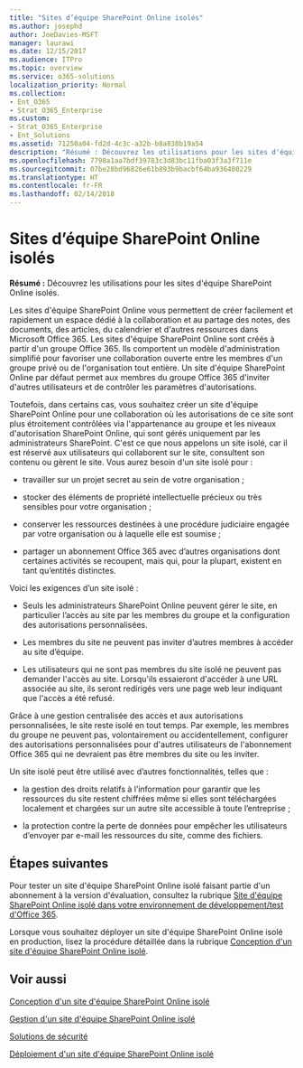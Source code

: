 ```yaml
---
title: "Sites d’équipe SharePoint Online isolés"
ms.author: josephd
author: JoeDavies-MSFT
manager: laurawi
ms.date: 12/15/2017
ms.audience: ITPro
ms.topic: overview
ms.service: o365-solutions
localization_priority: Normal
ms.collection:
- Ent_O365
- Strat_O365_Enterprise
ms.custom:
- Strat_O365_Enterprise
- Ent_Solutions
ms.assetid: 71250a04-fd2d-4c3c-a32b-b8a838b19a54
description: "Résumé : Découvrez les utilisations pour les sites d'équipe SharePoint Online isolés."
ms.openlocfilehash: 7798a1aa7bdf39783c3d83bc11fba03f3a3f711e
ms.sourcegitcommit: 07be28bd96826e61b893b9bacbf64ba936400229
ms.translationtype: HT
ms.contentlocale: fr-FR
ms.lasthandoff: 02/14/2018
---
```

# <a name="isolated-sharepoint-online-team-sites"></a>Sites d’équipe SharePoint Online isolés

 **Résumé :** Découvrez les utilisations pour les sites d'équipe SharePoint Online isolés.
  
Les sites d'équipe SharePoint Online vous permettent de créer facilement et rapidement un espace dédié à la collaboration et au partage des notes, des documents, des articles, du calendrier et d'autres ressources dans Microsoft Office 365. Les sites d'équipe SharePoint Online sont créés à partir d'un groupe Office 365. Ils comportent un modèle d'administration simplifié pour favoriser une collaboration ouverte entre les membres d'un groupe privé ou de l'organisation tout entière. Un site d'équipe SharePoint Online par défaut permet aux membres du groupe Office 365 d'inviter d'autres utilisateurs et de contrôler les paramètres d'autorisations.
  
Toutefois, dans certains cas, vous souhaitez créer un site d'équipe SharePoint Online pour une collaboration où les autorisations de ce site sont plus étroitement contrôlées via l'appartenance au groupe et les niveaux d'autorisation SharePoint Online, qui sont gérés uniquement par les administrateurs SharePoint. C'est ce que nous appelons un site isolé, car il est réservé aux utilisateurs qui collaborent sur le site, consultent son contenu ou gèrent le site. Vous aurez besoin d'un site isolé pour :
  
- travailler sur un projet secret au sein de votre organisation ;
    
- stocker des éléments de propriété intellectuelle précieux ou très sensibles pour votre organisation ;
    
- conserver les ressources destinées à une procédure judiciaire engagée par votre organisation ou à laquelle elle est soumise ;
    
- partager un abonnement Office 365 avec d’autres organisations dont certaines activités se recoupent, mais qui, pour la plupart, existent en tant qu’entités distinctes.
    
Voici les exigences d’un site isolé :
  
- Seuls les administrateurs SharePoint Online peuvent gérer le site, en particulier l’accès au site par les membres du groupe et la configuration des autorisations personnalisées.
    
- Les membres du site ne peuvent pas inviter d’autres membres à accéder au site d’équipe.
    
- Les utilisateurs qui ne sont pas membres du site isolé ne peuvent pas demander l'accès au site. Lorsqu'ils essaieront d'accéder à une URL associée au site, ils seront redirigés vers une page web leur indiquant que l'accès a été refusé.
    
Grâce à une gestion centralisée des accès et aux autorisations personnalisées, le site reste isolé en tout temps. Par exemple, les membres du groupe ne peuvent pas, volontairement ou accidentellement, configurer des autorisations personnalisées pour d'autres utilisateurs de l'abonnement Office 365 qui ne devraient pas être membres du site ou les inviter.
  
Un site isolé peut être utilisé avec d’autres fonctionnalités, telles que :
  
- la gestion des droits relatifs à l’information pour garantir que les ressources du site restent chiffrées même si elles sont téléchargées localement et chargées sur un autre site accessible à toute l’entreprise ;
    
- la protection contre la perte de données pour empêcher les utilisateurs d’envoyer par e-mail les ressources du site, comme des fichiers.
    
## <a name="next-steps"></a>Étapes suivantes

Pour tester un site d'équipe SharePoint Online isolé faisant partie d'un abonnement à la version d'évaluation, consultez la rubrique [Site d'équipe SharePoint Online isolé dans votre environnement de développement/test d'Office 365](isolated-sharepoint-online-team-site-dev-test-environment.md).
  
Lorsque vous souhaitez déployer un site d'équipe SharePoint Online isolé en production, lisez la procédure détaillée dans la rubrique [Conception d'un site d'équipe SharePoint Online isolé](design-an-isolated-sharepoint-online-team-site.md).
  
## <a name="see-also"></a>Voir aussi

[Conception d'un site d'équipe SharePoint Online isolé](design-an-isolated-sharepoint-online-team-site.md)
  
[Gestion d'un site d'équipe SharePoint Online isolé](manage-an-isolated-sharepoint-online-team-site.md)
  
[Solutions de sécurité](security-solutions.md)

[Déploiement d'un site d'équipe SharePoint Online isolé](deploy-an-isolated-sharepoint-online-team-site.md)


